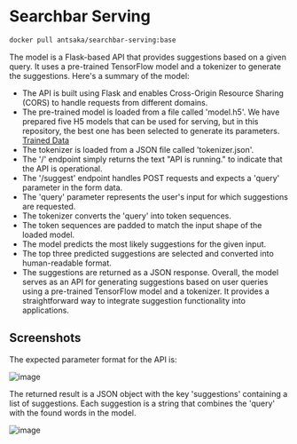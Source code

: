 # Searchbar Serving
```bash
docker pull antsaka/searchbar-serving:base
```
The model is a Flask-based API that provides suggestions based on a given query. It uses a pre-trained TensorFlow model and a tokenizer to generate the suggestions. Here's a summary of the model:

* The API is built using Flask and enables Cross-Origin Resource Sharing (CORS) to handle requests from different domains.
* The pre-trained model is loaded from a file called 'model.h5'. We have prepared five H5 models that can be used for serving, but in this repository, the best one has been selected to generate its parameters. [Trained Data](https://drive.google.com/drive/folders/1C6hTM9CHSrO-dM_goDOuH17QWHy__a-J?usp=drive_link)
* The tokenizer is loaded from a JSON file called 'tokenizer.json'.
* The '/' endpoint simply returns the text "API is running." to indicate that the API is operational.
* The '/suggest' endpoint handles POST requests and expects a 'query' parameter in the form data.
* The 'query' parameter represents the user's input for which suggestions are requested.
* The tokenizer converts the 'query' into token sequences.
* The token sequences are padded to match the input shape of the loaded model.
* The model predicts the most likely suggestions for the given input.
* The top three predicted suggestions are selected and converted into human-readable format.
* The suggestions are returned as a JSON response.
Overall, the model serves as an API for generating suggestions based on user queries using a pre-trained TensorFlow model and a tokenizer. It provides a straightforward way to integrate suggestion functionality into applications.

## Screenshots
The expected parameter format for the API is:

![image](https://github.com/C23-DF02-DiskusAI-Dicoding-Indonesia/API-Serving/assets/76771393/22ddfe79-9e14-498d-9180-8f178c233d3a)

The returned result is a JSON object with the key 'suggestions' containing a list of suggestions. Each suggestion is a string that combines the 'query' with the found words in the model.

![image](https://github.com/C23-DF02-DiskusAI-Dicoding-Indonesia/API-Serving/assets/76771393/e140b88d-6568-4d62-9168-6cb107f251a1)



